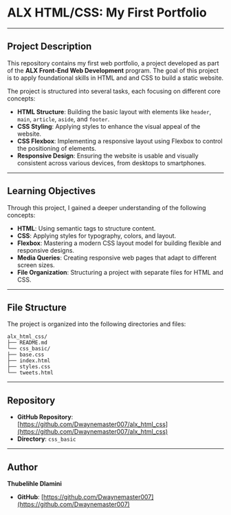 # ALX HTML/CSS: My First Portfolio

---

## Project Description

This repository contains my first web portfolio, a project developed as part of the **ALX Front-End Web Development** program. The goal of this project is to apply foundational skills in HTML and and CSS to build a static website.

The project is structured into several tasks, each focusing on different core concepts:
* **HTML Structure**: Building the basic layout with elements like `header`, `main`, `article`, `aside`, and `footer`.
* **CSS Styling**: Applying styles to enhance the visual appeal of the website.
* **CSS Flexbox**: Implementing a responsive layout using Flexbox to control the positioning of elements.
* **Responsive Design**: Ensuring the website is usable and visually consistent across various devices, from desktops to smartphones.

---

## Learning Objectives

Through this project, I gained a deeper understanding of the following concepts:
* **HTML**: Using semantic tags to structure content.
* **CSS**: Applying styles for typography, colors, and layout.
* **Flexbox**: Mastering a modern CSS layout model for building flexible and responsive designs.
* **Media Queries**: Creating responsive web pages that adapt to different screen sizes.
* **File Organization**: Structuring a project with separate files for HTML and CSS.

---

## File Structure

The project is organized into the following directories and files:
``` text
alx_html_css/
├── README.md
└── css_basic/
├── base.css
├── index.html
├── styles.css
└── tweets.html
```
---

## Repository

* **GitHub Repository**: [https://github.com/Dwaynemaster007/alx_html_css](https://github.com/Dwaynemaster007/alx_html_css)
* **Directory**: `css_basic`

---

## Author

**Thubelihle Dlamini**
* **GitHub**: [https://github.com/Dwaynemaster007](https://github.com/Dwaynemaster007)
